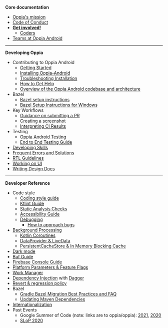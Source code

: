 **Core documentation**
  * [Oppia's mission](https://github.com/oppia/oppia-android/wiki/Our-Mission)
  * [Code of Conduct](https://github.com/oppia/oppia-android/blob/develop/.github/CODE_OF_CONDUCT.md)
  * **[Get involved!](https://github.com/oppia/oppia-android/wiki/home)**
    * [Coders](https://github.com/oppia/oppia-android/wiki/Contributing-to-Oppia-android)
  * [Teams at Oppia Android](https://github.com/oppia/oppia-android/wiki/Teams-at-oppia-android)

---
**Developing Oppia**
  * Contributing to Oppia Android
    * [Getting Started](https://github.com/oppia/oppia-android/wiki/Contributing-to-Oppia-Android)
    * [Installing Oppia-Android](https://github.com/oppia/oppia-android/wiki/Installing-Oppia-Android)
    * [Troubleshooting Installation](https://github.com/oppia/oppia-android/wiki/Troubleshooting-Installation)
    * [How to Get Help ]( https://github.com/oppia/oppia-android/wiki/Get-Help)
    * [Overview of the Oppia Android codebase and architecture](https://github.com/oppia/oppia-android/wiki/Overview-of-the-Oppia-Android-codebase-and-architecture)
  * Bazel
    * [Bazel setup instructions](https://github.com/oppia/oppia-android/wiki/Oppia-Bazel-Setup-Instructions)
    * [Bazel Setup Instructions for Windows](https://github.com/oppia/oppia-android/wiki/Bazel-Setup-Instructions-for-Windows)
  * Key Workflows
    * [Guidance on submitting a PR](https://github.com/oppia/oppia-android/wiki/Guidance-on-submitting-a-PR)
    * [Creating a screenshot](https://github.com/oppia/oppia-android/wiki/Creating-a-screenshot)
    * [Interpreting CI Results](https://github.com/oppia/oppia-android/wiki/Interpreting-CI-Results)
  * Testing
    * [Oppia Android Testing](https://github.com/oppia/oppia-android/wiki/Oppia-Android-Testing)
    * [End to End Testing Guide](https://github.com/oppia/oppia-android/wiki/End-to-End-Testing-Guide)
  * [Developing Skills](https://github.com/oppia/oppia-android/wiki/Developing-skills)
  * [Frequent Errors and Solutions](https://github.com/oppia/oppia-android/wiki/Frequent-Errors-and-Solutions)
  * [RTL Guidelines](https://github.com/oppia/oppia-android/wiki/RTL-Guidelines) 
  * [Working on UI](https://github.com/oppia/oppia-android/wiki/Working-on-UI)
  * [Writing Design Docs](https://github.com/oppia/oppia-android/wiki/Writing-design-docs)
---
**Developer Reference**
  * Code style
    * [Coding style guide](https://github.com/oppia/oppia-android/wiki/Coding-style-guide)
    * [Ktlint Guide](https://github.com/oppia/oppia-android/wiki/Ktlint-Guide) 
    * [Static Analysis Checks](https://github.com/oppia/oppia-android/wiki/Static-Analysis-Checks)
    * [Accessibility Guide](https://github.com/oppia/oppia-android/wiki/Accessibility-A11y-Guide)
    * [Debugging](https://github.com/oppia/oppia-android/wiki/Debugging)
      * [How to approach bugs](https://github.com/oppia/oppia-android/wiki/Debugging#how-to-approach-bugs)
  * [Background Processing](https://github.com/oppia/oppia-android/wiki/Background-Processing)
    * [Kotlin Coroutines](https://github.com/oppia/oppia-android/wiki/Kotlin-Coroutines)
    * [DataProvider & LiveData](https://github.com/oppia/oppia-android/wiki/DataProvider-&-LiveData)
    * [PersistentCacheStore & In Memory Blocking Cache](https://github.com/oppia/oppia-android/wiki/PersistentCacheStore-&-In-Memory-Blocking-Cache)  
  * [Dark mode](https://github.com/oppia/oppia-android/wiki/Dark-Mode)
  * [Buf Guide](https://github.com/oppia/oppia-android/wiki/Buf-Guide)
  * [Firebase Console Guide](https://github.com/oppia/oppia-android/wiki/Firebase-Console-Guide)
  * [Platform Parameters & Feature Flags](https://github.com/oppia/oppia-android/wiki/Platform-Parameters-&-Feature-Flags)
  * [Work Manager](https://github.com/oppia/oppia-android/wiki/Work-Manager)
  * [Dependency Injection](https://github.com/oppia/oppia-android/wiki/Dependency-Injection) with [Dagger](https://github.com/oppia/oppia-android/wiki/Dagger)
  * [Revert & regression policy](https://github.com/oppia/oppia-android/wiki/Revert-&-regression-policy)
  * Bazel
    * [Gradle Bazel Migration Best Practices and FAQ](https://github.com/oppia/oppia-android/wiki/Gradle--Bazel-Migration-Best-Practices-and-FAQ)    
    * [Updating Maven Dependencies](https://github.com/oppia/oppia-android/wiki/Updating-Maven-Dependencies)
  * [Internationalization](https://github.com/oppia/oppia-android/wiki/Internationalization) 
  * Past Events
    * Google Summer of Code (note: links are to oppia/oppia): [2021](https://github.com/oppia/oppia/wiki/Google-Summer-of-Code-2021), [2020](https://github.com/oppia/oppia/wiki/Google-Summer-of-Code-2020)
    * [SLoP 2020](https://github.com/oppia/oppia-android/wiki/SLoP-2020)